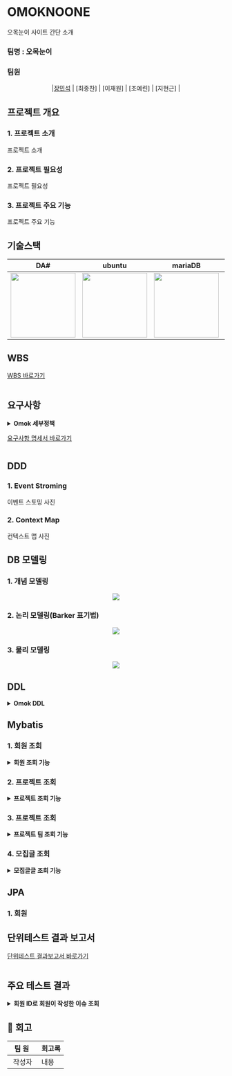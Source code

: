 # OMOKNOONE

오목눈이 사이트 간단 소개

###  팀명 : 오목눈이

###  팀원

<div align="center">
    
|[장민석](https://github.com/ms1011) | [최종찬] | [이재원] | [조예린] | [지현근] |

</div>

##  프로젝트 개요

### 1. 프로젝트 소개

프로젝트 소개

### 2. 프로젝트 필요성

프로젝트 필요성


### 3. 프로젝트 주요 기능

프로젝트 주요 기능

##  기술스택
<div align="center">

|DA#|ubuntu|mariaDB|Mybatis|JPA|
|---|---|---|---|---|
|<img src="https://github.com/beyond-sw-camp/be04-1st-4goda-vite/blob/main/PNG/Readme/da%23.png" height="150" />|<img src="https://github.com/beyond-sw-camp/be04-1st-4goda-vite/blob/main/PNG/Readme/ubuntu.png" height="150" />|<img src="https://github.com/beyond-sw-camp/be04-1st-4goda-vite/blob/main/PNG/Readme/mariadb.png" height="150" />|   

</div>

##  WBS

[WBS 바로가기](https://docs.google.com/spreadsheets/d/1YxT_lA8VaVXNsjbl9au3YW109yCLpxz5oe4L39z-LwM/edit#gid=1027017419)
<p align="center"><img src=""/></p>

##  요구사항
<details>
<summary><b>Omok 세부정책</b></summary>
    
- 세부정책
  
</details>

[요구사항 명세서 바로가기](https://docs.google.com/spreadsheets/d/1YxT_lA8VaVXNsjbl9au3YW109yCLpxz5oe4L39z-LwM/edit#gid=0)
<p align="center"><img src=""/></p>

## DDD

### 1. Event Stroming
이벤트 스토밍 사진

### 2. Context Map
컨텍스트 맵 사진

##  DB 모델링

### 1. 개념 모델링
<p align="center"><img src="개념모델링 사진"/></p>

### 2. 논리 모델링(Barker 표기법)
<p align="center"><img src="논리모델링 사진"/></p>

### 3. 물리 모델링
<p align="center"><img src="물리모델링 사진"/></p>

##  DDL
<details>
<summary><b>Omok DDL</b></summary>
    
```
CREATE TABLE `PROJECT_TEAM`
(
    `PROJECT_TEAM_ID`    INTEGER NOT NULL AUTO_INCREMENT,
    `MAX_MEMBER`    INTEGER NOT NULL,
    `CURRENT_MEMBER`    INTEGER NOT NULL,
    `TEAM_NAME`    VARCHAR(50) NOT NULL,
    `ADDED_DATE`    VARCHAR(30) DEFAULT NOW() NOT NULL,
    `IS_ACTIVE`    BOOLEAN DEFAULT FALSE NOT NULL,
 PRIMARY KEY ( `PROJECT_TEAM_ID` )
);


CREATE TABLE `NOTICE`
(
    `NOTICE_ID`    INTEGER NOT NULL AUTO_INCREMENT,
    `TITLE`    VARCHAR(50) NOT NULL,
    `CONTENT`    LONGTEXT NOT NULL,
    `POSTED_DATE`    VARCHAR(30) DEFAULT NOW() NOT NULL,
    `LAST_MODIFIED_DATE`    VARCHAR(30) DEFAULT NOW() NOT NULL,
    `IS_DELETED`    BOOLEAN DEFAULT FALSE NOT NULL,
 PRIMARY KEY ( `NOTICE_ID` )
);


CREATE TABLE `REPLY`
(
    `REPLY_ID`    INTEGER NOT NULL AUTO_INCREMENT,
    `CONTENT`    LONGTEXT NOT NULL,
    `POSTED_DATE`    VARCHAR(30) DEFAULT NOW() NOT NULL,
    `LAST_MODIFIED_DATE`    VARCHAR(30) DEFAULT NOW() NOT NULL,
    `COMMENT_ID`    INTEGER NOT NULL,
    `IS_DELETED`    BOOLEAN DEFAULT FALSE NOT NULL,
    `MEMBER_ID`    VARCHAR(20) NOT NULL,
 PRIMARY KEY ( `REPLY_ID` )
);


CREATE TABLE `PERSONAL_LINK`
(
    `URL`    VARCHAR(255) NOT NULL,
    `MEMBER_ID`    VARCHAR(20) NOT NULL,
 PRIMARY KEY ( `URL`,`MEMBER_ID` )
);


CREATE TABLE `PROJECT_MEMBER`
(
    `PROJECT_MEMBER_ID`    INTEGER NOT NULL AUTO_INCREMENT,
    `MEMBER_ID`    VARCHAR(20) NOT NULL,
    `PROJECT_TEAM_ID`    INTEGER NOT NULL,
    `MEMBER_CATEGORY`    VARCHAR(255) NOT NULL,
 PRIMARY KEY ( `PROJECT_MEMBER_ID` )
);


CREATE TABLE `PROJECT`
(
    `PROJECT_ID`    INTEGER NOT NULL AUTO_INCREMENT,
    `TITLE`    VARCHAR(50) NOT NULL,
    `START_DATE`    VARCHAR(30) NOT NULL,
    `END_DATE`    VARCHAR(30),
    `LAST_MODIFIED_DATE`    VARCHAR(30) DEFAULT NOW() NOT NULL,
    `STATUS`    VARCHAR(20) NOT NULL,
    `PROJECT_TEAM_ID`    INTEGER NOT NULL,
    `PROJECT_MEMBER_ID`    INTEGER NOT NULL,
    `IS_PUBLIC`    BOOLEAN DEFAULT TRUE NOT NULL,
 PRIMARY KEY ( `PROJECT_ID` )
);


CREATE TABLE `ISSUE`
(
    `ISSUE_ID`    INTEGER NOT NULL AUTO_INCREMENT,
    `TITLE`    VARCHAR(50) NOT NULL,
    `CONTENT`    LONGTEXT NOT NULL,
    `IS_CLOSED`    BOOLEAN DEFAULT FALSE NOT NULL,
    `POSTED_DATE`    VARCHAR(30) DEFAULT NOW() NOT NULL,
    `CLOSED_DATE`    VARCHAR(30),
    `LAST_MODIFIED_DATE`    VARCHAR(30) DEFAULT NOW() NOT NULL,
    `PROJECT_MEMBER_ID`    INTEGER NOT NULL,
    `PROJECT_ID`    INTEGER NOT NULL,
 PRIMARY KEY ( `ISSUE_ID` )
);


CREATE TABLE `BOOKMARK`
(
    `BOOKMARK_ID`    INTEGER NOT NULL AUTO_INCREMENT,
    `IS_LIKE`    BOOLEAN DEFAULT FALSE NOT NULL,
    `IS_BOOKMARK`    BOOLEAN DEFAULT FALSE NOT NULL,
    `ADDED_DATE`    VARCHAR(30) DEFAULT NOW() NOT NULL,
    `SEEKING_MEMBER_POST_ID`    INTEGER NOT NULL,
    `MEMBER_ID`    VARCHAR(20) NOT NULL,
 PRIMARY KEY ( `BOOKMARK_ID` )
);


CREATE TABLE `SCHEDULE`
(
    `SCHEDULE_ID`    INTEGER NOT NULL AUTO_INCREMENT,
    `START_DATE`    VARCHAR(30) NOT NULL,
    `END_DATE`    VARCHAR(30),
    `TITLE`    VARCHAR(50) NOT NULL,
    `CONTENT`    LONGTEXT NOT NULL,
    `PROGRESS`    FLOAT DEFAULT 0 NOT NULL,
    `LAST_MODIFIED_DATE`    VARCHAR(30) DEFAULT NOW() NOT NULL,
    `PROJECT_MEMBER_ID`    INTEGER NOT NULL,
    `PROJECT_ID`    INTEGER NOT NULL,
 PRIMARY KEY ( `SCHEDULE_ID` )
);


CREATE TABLE `POST`
(
    `POSTING_ID`    INTEGER NOT NULL AUTO_INCREMENT,
    `TITLE`    VARCHAR(50) NOT NULL,
    `CONTENT`    LONGTEXT NOT NULL,
    `POSTED_DATE`    VARCHAR(30) DEFAULT NOW() NOT NULL,
    `HITS`    INTEGER DEFAULT 0 NOT NULL,
    `LAST_MODIFIED_DATE`    VARCHAR(30) DEFAULT NOW() NOT NULL,
    `MEMBER_ID`    VARCHAR(20) NOT NULL,
    `IS_DELETED`    BOOLEAN DEFAULT FALSE NOT NULL,
 PRIMARY KEY ( `POSTING_ID` )
);


CREATE TABLE `PROFILE`
(
    `PROFILE_ID`    INTEGER NOT NULL AUTO_INCREMENT,
    `TILTLE`    VARCHAR(50) NOT NULL,
    `CONTENT`    LONGTEXT NOT NULL,
    `TECH_STACK`    VARCHAR(255),
    `MEMBER_ID`    VARCHAR(20) NOT NULL,
    `IS_DELETED`    BOOLEAN DEFAULT FALSE NOT NULL,
 PRIMARY KEY ( `PROFILE_ID` )
);


CREATE TABLE `COMMENT`
(
    `COMMENT_ID`    INTEGER NOT NULL AUTO_INCREMENT,
    `CONTENT`    LONGTEXT NOT NULL,
    `POSTED_DATE`    VARCHAR(30) DEFAULT NOW() NOT NULL,
    `LAST_MODIFIED_DATE`    VARCHAR(30) DEFAULT NOW() NOT NULL,
    `MEMBER_ID`    VARCHAR(20) NOT NULL,
    `IS_DELETED`    BOOLEAN DEFAULT FALSE NOT NULL,
    `COMMENT_CATEGORY`    VARCHAR(20) NOT NULL,
    `POSTING_ID`    INTEGER,
    `SEEKING_MEMBER_POST_ID`    INTEGER,
    `ISSUE_ID`    INTEGER,
 PRIMARY KEY ( `COMMENT_ID` )
);


CREATE TABLE `JOIN_WAITING_MEMBER`
(
    `JOIN_WAITING_MEMBER_ID`    INTEGER NOT NULL AUTO_INCREMENT,
    `PROJECT_TEAM_ID`    INTEGER NOT NULL,
    `MEMBER_ID`    VARCHAR(20) NOT NULL,
    `CATEGORY`    VARCHAR(10) NOT NULL,
    `JOIN_DATE`    VARCHAR(30) DEFAULT NOW() NOT NULL,
 PRIMARY KEY ( `JOIN_WAITING_MEMBER_ID` )
);


CREATE TABLE `MEMBER`
(
    `MEMBER_ID`    VARCHAR(20) NOT NULL,
    `NAME`    VARCHAR(30) NOT NULL,
    `NICKNAME`    VARCHAR(20),
    `PASSWORD`    VARCHAR(20) NOT NULL,
    `EMAIL`    VARCHAR(40),
    `PHONE_NUM`    VARCHAR(11),
    `ADDRESS`    VARCHAR(255),
    `BIRTHDAY`    VARCHAR(30),
    `SIGN_UP_DATE`    VARCHAR(30) DEFAULT NOW() NOT NULL,
    `IS_WITHDRAW`    BOOLEAN DEFAULT FALSE NOT NULL,
 PRIMARY KEY ( `MEMBER_ID` )
);


CREATE TABLE `SEEKING_MEMBER_POST`
(
    `SEEKING_MEMBER_POST_ID`    INTEGER NOT NULL AUTO_INCREMENT,
    `TITLE`    VARCHAR(50) NOT NULL,
    `SEEKING_MEMBER`    INTEGER NOT NULL,
    `START_DATE`    VARCHAR(30) NOT NULL,
    `END_DATE`    VARCHAR(30),
    `TECH_STACK`    VARCHAR(255),
    `CONTENT`    LONGTEXT NOT NULL,
    `LAST_MODIFIED_DATE`    VARCHAR(30) DEFAULT NOW() NOT NULL,
    `IS_SEEKING`    BOOLEAN DEFAULT FALSE NOT NULL,
    `MEMBER_ID`    VARCHAR(20) NOT NULL,
    `IS_DELETED`    BOOLEAN DEFAULT FALSE NOT NULL,
    `PROJECT_ID`    INTEGER NOT NULL,
 PRIMARY KEY ( `SEEKING_MEMBER_POST_ID` )
);



ALTER TABLE `REPLY`
 ADD CONSTRAINT `REPLY_FK` FOREIGN KEY ( `COMMENT_ID` )
 REFERENCES `COMMENT` (`COMMENT_ID` );

ALTER TABLE `REPLY`
 ADD CONSTRAINT `REPLY_FK1` FOREIGN KEY ( `MEMBER_ID` )
 REFERENCES `MEMBER` (`MEMBER_ID` );



ALTER TABLE `PERSONAL_LINK`
 ADD CONSTRAINT `PERSONAL_LINK_FK` FOREIGN KEY ( `MEMBER_ID` )
 REFERENCES `MEMBER` (`MEMBER_ID` );



ALTER TABLE `PROJECT_MEMBER`
 ADD CONSTRAINT `PROJECT_MEMBER_FK` FOREIGN KEY ( `MEMBER_ID` )
 REFERENCES `MEMBER` (`MEMBER_ID` );

ALTER TABLE `PROJECT_MEMBER`
 ADD CONSTRAINT `PROJECT_MEMBER_FK1` FOREIGN KEY ( `PROJECT_TEAM_ID` )
 REFERENCES `PROJECT_TEAM` (`PROJECT_TEAM_ID` );



ALTER TABLE `PROJECT`
 ADD CONSTRAINT `PROJECT_FK` FOREIGN KEY ( `PROJECT_TEAM_ID` )
 REFERENCES `PROJECT_TEAM` (`PROJECT_TEAM_ID` );

ALTER TABLE `PROJECT`
 ADD CONSTRAINT `PROJECT_FK1` FOREIGN KEY ( `PROJECT_MEMBER_ID` )
 REFERENCES `PROJECT_MEMBER` (`PROJECT_MEMBER_ID` );



ALTER TABLE `ISSUE`
 ADD CONSTRAINT `ISSUE_FK` FOREIGN KEY ( `PROJECT_MEMBER_ID` )
 REFERENCES `PROJECT_MEMBER` (`PROJECT_MEMBER_ID` );

ALTER TABLE `ISSUE`
 ADD CONSTRAINT `ISSUE_FK1` FOREIGN KEY ( `PROJECT_ID` )
 REFERENCES `PROJECT` (`PROJECT_ID` );



ALTER TABLE `BOOKMARK`
 ADD CONSTRAINT `BOOKMARK_FK` FOREIGN KEY ( `SEEKING_MEMBER_POST_ID` )
 REFERENCES `SEEKING_MEMBER_POST` (`SEEKING_MEMBER_POST_ID` );

ALTER TABLE `BOOKMARK`
 ADD CONSTRAINT `BOOKMARK_FK1` FOREIGN KEY ( `MEMBER_ID` )
 REFERENCES `MEMBER` (`MEMBER_ID` );



ALTER TABLE `SCHEDULE`
 ADD CONSTRAINT `SCHEDULE_FK` FOREIGN KEY ( `PROJECT_MEMBER_ID` )
 REFERENCES `PROJECT_MEMBER` (`PROJECT_MEMBER_ID` );

ALTER TABLE `SCHEDULE`
 ADD CONSTRAINT `SCHEDULE_FK1` FOREIGN KEY ( `PROJECT_ID` )
 REFERENCES `PROJECT` (`PROJECT_ID` );



ALTER TABLE `POST`
 ADD CONSTRAINT `POST_FK` FOREIGN KEY ( `MEMBER_ID` )
 REFERENCES `MEMBER` (`MEMBER_ID` );



ALTER TABLE `PROFILE`
 ADD CONSTRAINT `PROFILE_FK` FOREIGN KEY ( `MEMBER_ID` )
 REFERENCES `MEMBER` (`MEMBER_ID` );



ALTER TABLE `COMMENT`
 ADD CONSTRAINT `COMMENT_FK` FOREIGN KEY ( `POSTING_ID` )
 REFERENCES `POST` (`POSTING_ID` );

ALTER TABLE `COMMENT`
 ADD CONSTRAINT `COMMENT_FK1` FOREIGN KEY ( `MEMBER_ID` )
 REFERENCES `MEMBER` (`MEMBER_ID` );

ALTER TABLE `COMMENT`
 ADD CONSTRAINT `COMMENT_FK2` FOREIGN KEY ( `SEEKING_MEMBER_POST_ID` )
 REFERENCES `SEEKING_MEMBER_POST` (`SEEKING_MEMBER_POST_ID` );

ALTER TABLE `COMMENT`
 ADD CONSTRAINT `COMMENT_FK3` FOREIGN KEY ( `ISSUE_ID` )
 REFERENCES `ISSUE` (`ISSUE_ID` );



ALTER TABLE `JOIN_WAITING_MEMBER`
 ADD CONSTRAINT `JOIN_WAITING_MEMBER_FK` FOREIGN KEY ( `PROJECT_TEAM_ID` )
 REFERENCES `PROJECT_TEAM` (`PROJECT_TEAM_ID` );

ALTER TABLE `JOIN_WAITING_MEMBER`
 ADD CONSTRAINT `JOIN_WAITING_MEMBER_FK1` FOREIGN KEY ( `MEMBER_ID` )
 REFERENCES `MEMBER` (`MEMBER_ID` );



ALTER TABLE `SEEKING_MEMBER_POST`
 ADD CONSTRAINT `SEEKING_MEMBER_POST_FK` FOREIGN KEY ( `MEMBER_ID` )
 REFERENCES `MEMBER` (`MEMBER_ID` );
```
</details>



## Mybatis 

### 1. 회원 조회
<details>
	<summary><b>회원 조회 기능</b></summary>
         <p><img src=""/></p>
	 <p><img src=""/></p>
	</details>
</details> 


### 2. 프로젝트 조회
<details>
	<summary><b>프로젝트 조회 기능</b></summary>
         	<p><img src=""/></p>
	 	<p><img src=""/></p>
	</details>
</details> 


### 3. 프로젝트 조회
<details>
	<summary><b>프로젝트 팀 조회 기능</b></summary>
         	<p><img src=""/></p>
	 	<p><img src=""/></p>
	</details>
</details> 


### 4. 모집글 조회
<details>
	<summary><b>모집글글 조회 기능</b></summary>
         	<p><img src=""/></p>
	 	<p><img src=""/></p>
	</details>
</details> 



## JPA

### 1. 회원



## 단위테스트 결과 보고서

[단위테스트 결과보고서 바로가기](https://docs.google.com/spreadsheets/d/1YxT_lA8VaVXNsjbl9au3YW109yCLpxz5oe4L39z-LwM/edit#gid=1417392135)
<p align="center"><img src=""/></p>

## 주요 테스트 결과
<details>
	<summary><b>회원 ID로 회원이 작성한 이슈 조회</b></summary>
         <p><img src=""/></p>
	 <p><img src=""/></p>
	</details>
</details> 

## 👫 회고
|&nbsp;&nbsp;팀&nbsp;원&nbsp;&nbsp;&nbsp;|회고록|
|:---:|---|
|작성자|내용|
